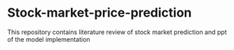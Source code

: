 # Stock-market-price-prediction
This repository contains literature review of stock market prediction and ppt of the model implementation
